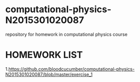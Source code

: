 # computational-physics-N2015301020087
repository for homework in computational physics course
# HOMEWORK LIST
1.https://github.com/bloodcucumber/computational-physics-N2015301020087/blob/master/exercise_1
